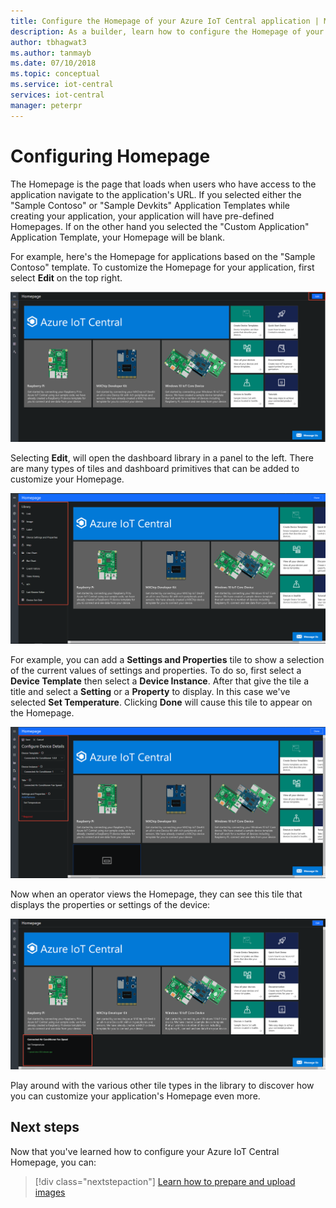 ```yaml
---
title: Configure the Homepage of your Azure IoT Central application | Microsoft Docs
description: As a builder, learn how to configure the Homepage of your Azure IoT Central application.
author: tbhagwat3
ms.author: tanmayb
ms.date: 07/10/2018
ms.topic: conceptual
ms.service: iot-central
services: iot-central
manager: peterpr
---
```


# Configuring Homepage

The Homepage is the page that loads when users who have access to the application navigate to the application's URL. If you selected either the "Sample Contoso" or "Sample Devkits" Application Templates while creating your application, your application will have pre-defined Homepages. If on the other hand you selected the "Custom Application" Application Template, your Homepage will be blank.

For example, here's the Homepage for applications based on the "Sample Contoso" template. To customize the Homepage for your application, first select **Edit** on the top right. 

![Homepage for applications based on the "Sample Contoso" template](media/howto-configure-homepage/image1.png)

Selecting **Edit**, will open the dashboard library in a panel to the left. There are many types of tiles and dashboard primitives that can be added to customize your Homepage.

![Dashboard library](media/howto-configure-homepage/image2.png)

For example, you can add a **Settings and Properties** tile to show a selection of the current values of settings and properties. To do so, first select a **Device Template** then select a **Device Instance**. After that give the tile a title and select a **Setting** or a **Property** to display. In this case we've selected **Set Temperature**. Clicking **Done** will cause this tile to appear on the Homepage.

!["Configure Device Details" form with details for settings and properties](media/howto-configure-homepage/image3.png)

Now when an operator views the Homepage, they can see this tile that displays the properties or settings of the device:

!["Dashboard" tab with displayed settings and properties for the tile](media/howto-configure-homepage/image4.png)

Play around with the various other tile types in the library to discover how you can customize your application's Homepage even more.

## Next steps

Now that you've learned how to configure your Azure IoT Central Homepage, you can:

> [!div class="nextstepaction"]
> [Learn how to prepare and upload images](howto-prepare-images.md)

